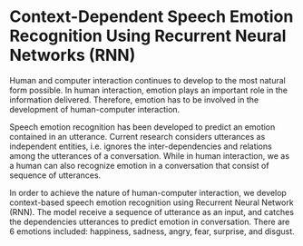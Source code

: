 # Context-Dependent Speech Emotion Recognition Using Recurrent Neural Networks (RNN)

Human and computer interaction continues to develop to the most natural form possible. In human interaction, emotion plays an important role in the information delivered. Therefore, emotion has to be involved in the development of human-computer interaction.

Speech emotion recognition has been developed to predict an emotion contained in an utterance. Current research considers utterances as independent entities, i.e. ignores the inter-dependencies and relations among the utterances of a conversation. While in human interaction, we as a human can also recognize emotion in a conversation that consist of sequence of utterances.

In order to achieve the nature of human-computer interaction, we develop context-based speech emotion recognition using Recurrent Neural Network (RNN). The model receive a sequence of utterance as an input, and catches the dependencies utterances to predict emotion in conversation. There are 6 emotions included: happiness, sadness, angry, fear, surprise, and disgust. 
